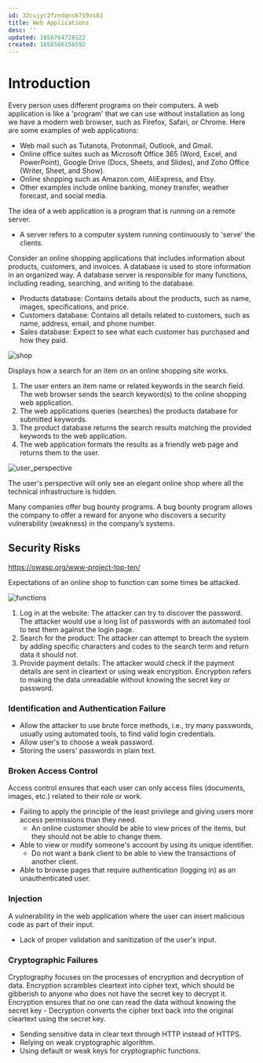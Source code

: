 ```yaml
---
id: 32cujyc2fzndqns6719xs81
title: Web Applications
desc: ''
updated: 1656764728122
created: 1656566156592
---
```


# Introduction

Every person uses different programs on their computers. A web application is like a 'program' that we can use without installation as long we have a modern web browser, such as Firefox, Safari, or Chrome. Here are some examples of web applications:

- Web mail such as Tutanota, Protonmail, Outlook, and Gmail.
- Online office suites such as Microsoft Office 365 (Word, Excel, and PowerPoint), Google Drive (Docs, Sheets, and Slides), and Zoho Office (Writer, Sheet, and Show).
- Online shopping such as Amazon.com, AliExpress, and Etsy.
- Other examples include online banking, money transfer, weather forecast, and social media.

The idea of a web application is a program that is running on a remote server.

- A server refers to a computer system running continuously to 'serve' the clients.

Consider an online shopping applications that includes information about products, customers, and invoices. A database is used to store information in an organized way. A database server is responsible for many functions, including reading, searching, and writing to the database.

- Products database: Contains details about the products, such as name, images, specifications, and price.
- Customers database: Contains all details related to customers, such as name, address, email, and phone number.
- Sales database: Expect to see what each customer has purchased and how they paid.

![shop](https://tryhackme-images.s3.amazonaws.com/user-uploads/5f04259cf9bf5b57aed2c476/room-content/9efb37af45d16b776ec3d6c6b9235c15.png)

Displays how a search for an item on an online shopping site works.

1. The user enters an item name or related keywords in the search field. The web browser sends the search keyword(s) to the online shopping web application.
2. The web applications queries (searches) the products database for submitted keywords.
3. The product database returns the search results matching the provided keywords to the web application.
4. The web application formats the results as a friendly web page and returns them to the user.

![user_perspective](https://tryhackme-images.s3.amazonaws.com/user-uploads/5f04259cf9bf5b57aed2c476/room-content/7cd9405026eca43ed73206e6e10e6b4c.png)

The user's perspective will only see an elegant online shop where all the technical infrastructure is hidden.


Many companies offer bug bounty programs. A bug bounty program allows the company to offer a reward for anyone who discovers a security vulnerability (weakness) in the company’s systems.

## Security Risks

https://owasp.org/www-project-top-ten/

Expectations of an online shop to function can some times be attacked.

![functions](https://tryhackme-images.s3.amazonaws.com/user-uploads/5f04259cf9bf5b57aed2c476/room-content/352114ac8da5f156f42aa551701323a2.png)

1. Log in at the website: The attacker can try to discover the password. The attacker would use a long list of passwords with an automated tool to test them against the login page.
2. Search for the product: The attacker can attempt to breach the system by adding specific characters and codes to the search term and return data it should not.
3. Provide payment details: The attacker would check if the payment details are sent in cleartext or using weak encryption. Encryption refers to making the data unreadable without knowing the secret key or password.

### Identification and Authentication Failure

- Allow the attacker to use brute force methods, i.e., try many passwords, usually using automated tools, to find valid login credentials.
- Allow user's to choose a weak password.
- Storing the users' passwords in plain text.

### Broken Access Control

Access control ensures that each user can only access files (documents, images, etc.) related to their role or work.

- Failing to apply the principle of the least privilege and giving users more access permissions than they need.
  - An online customer should be able to view prices of the items, but they should not be able to change them.
- Able to view or modify someone's account by using its unique identifier.
  - Do not want a bank client to be able to view the transactions of another client.
- Able to browse pages that require authentication (logging in) as an unauthenticated user.

### Injection

A vulnerability in the web application where the user can insert malicious code as part of their input.

- Lack of proper validation and sanitization of the user's input.

### Cryptographic Failures

Cryptography focuses on the processes of encryption and decryption of data. Encryption scrambles cleartext into cipher text, which should be gibberish to anyone who does not have the secret key to decrypt it. Encryption ensures that no one can read the data without knowing the secret key - Decryption converts the cipher text back into the original cleartext using the secret key.

- Sending sensitive data in clear text through HTTP instead of HTTPS.
- Relying on weak cryptographic algorithm.
- Using default or weak keys for cryptographic functions.


